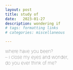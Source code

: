```yaml
---
layout: post
title: study of
date:   2023-01-27
description: wondering if
# tags: formatting links
# categories: miscellaneous

---
```

<!--
<span style="font-size:15px;font-weight:lighter">
Your smile makes me smile. Sometimes just because it looks sweet, so that is how I automatically react. Often the reason why you are smiling makes me smile: it is special because I realize that whatever led to your smile, it would hardly have been first noticed or perceived by anyone else – and that makes me smile, too.-->
<!--
<span style="font-size:15px;font-weight:lighter">
You have a lot of convictions; you can articulate things incredibly naturally. I find it strange, because this mental clarity is foreign to me. But you also know how to pose questions and you point to unanswered things. I too can pose questions – tons of them – but unlike you, I cannot point to unanswered things in contrast to those that have been.-->
<!--
<span style="font-size:15px;font-weight:lighter">
You calm me down. I do not know why. Even when you seem to be impatient, you calm me down.-->

<span style="font-size:15px;font-weight:lighter">
​where have you been?
<br> – ​i close my eyes and wonder,
<br> ​do you ever think of me?

<!--
<br>
<span style="font-size:15px;font-weight:lighter">
say something
<br> ​i love you
<br> say something else-->